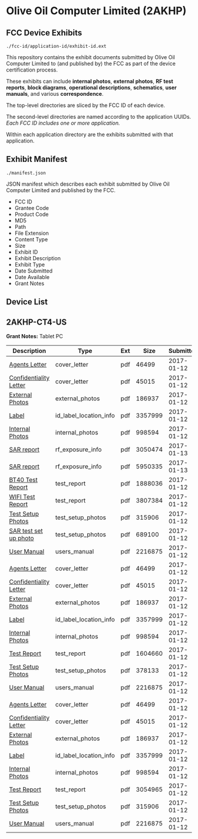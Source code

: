 # Olive Oil Computer Limited (2AKHP)
## FCC Device Exhibits

```
./fcc-id/application-id/exhibit-id.ext
```

This repository contains the exhibit documents submitted by Olive Oil Computer Limited to (and published by) the FCC as part of the device certification process.

These exhibits can include **internal photos**, **external photos**, **RF test reports**, **block diagrams**, **operational descriptions**, **schematics**, **user manuals**, and various **correspondence**.

The top-level directories are sliced by the FCC ID of each device.

The second-level directories are named according to the application UUIDs. *Each FCC ID includes one or more application.*

Within each application directory are the exhibits submitted with that application. 

## Exhibit Manifest

```
./manifest.json
```

JSON manifest which describes each exhibit submitted by Olive Oil Computer Limited and published by the FCC.

- FCC ID
- Grantee Code
- Product Code
- MD5
- Path
- File Extension
- Content Type
- Size
- Exhibit ID
- Exhibit Description
- Exhibit Type
- Date Submitted
- Date Available
- Grant Notes

## Device List
## 2AKHP-CT4-US
**Grant Notes:** Tablet PC

| Description | Type | Ext | Size | Submitted | Available |
| ----------- | ---- | --- | ---- | --------- | --------- |
| [Agents Letter](2AKHP-CT4-US/e9bfce1ccd55f3cc2cbcb7d16f29a6aa/3256595.pdf) | cover_letter | pdf | 46499 | 2017-01-12 | 2017-01-13 |
| [Confidentiality Letter](2AKHP-CT4-US/e9bfce1ccd55f3cc2cbcb7d16f29a6aa/3256596.pdf) | cover_letter | pdf | 45015 | 2017-01-12 | 2017-01-13 |
| [External Photos](2AKHP-CT4-US/e9bfce1ccd55f3cc2cbcb7d16f29a6aa/3256586.pdf) | external_photos | pdf | 186937 | 2017-01-12 | 2017-06-08 |
| [Label](2AKHP-CT4-US/e9bfce1ccd55f3cc2cbcb7d16f29a6aa/3256585.pdf) | id_label_location_info | pdf | 3357999 | 2017-01-12 | 2017-01-13 |
| [Internal Photos](2AKHP-CT4-US/e9bfce1ccd55f3cc2cbcb7d16f29a6aa/3256592.pdf) | internal_photos | pdf | 998594 | 2017-01-12 | 2017-06-08 |
| [SAR report](2AKHP-CT4-US/e9bfce1ccd55f3cc2cbcb7d16f29a6aa/3258214.pdf) | rf_exposure_info | pdf | 3050474 | 2017-01-13 | 2017-01-13 |
| [SAR report](2AKHP-CT4-US/e9bfce1ccd55f3cc2cbcb7d16f29a6aa/3258215.pdf) | rf_exposure_info | pdf | 5950335 | 2017-01-13 | 2017-01-13 |
| [BT40 Test Report](2AKHP-CT4-US/e9bfce1ccd55f3cc2cbcb7d16f29a6aa/3256772.pdf) | test_report | pdf | 1888036 | 2017-01-12 | 2017-01-13 |
| [WIFI Test Report](2AKHP-CT4-US/e9bfce1ccd55f3cc2cbcb7d16f29a6aa/3256773.pdf) | test_report | pdf | 3807384 | 2017-01-12 | 2017-01-13 |
| [Test Setup Photos](2AKHP-CT4-US/e9bfce1ccd55f3cc2cbcb7d16f29a6aa/3256590.pdf) | test_setup_photos | pdf | 315906 | 2017-01-12 | 2017-06-08 |
| [SAR test set up photo](2AKHP-CT4-US/e9bfce1ccd55f3cc2cbcb7d16f29a6aa/3256779.pdf) | test_setup_photos | pdf | 689100 | 2017-01-12 | 2017-01-13 |
| [User Manual](2AKHP-CT4-US/e9bfce1ccd55f3cc2cbcb7d16f29a6aa/3256591.pdf) | users_manual | pdf | 2216875 | 2017-01-12 | 2017-06-08 |
| [Agents Letter](2AKHP-CT4-US/b34cba8e83c5cb2b810d129734eda297/3256595.pdf) | cover_letter | pdf | 46499 | 2017-01-12 | 2017-01-12 |
| [Confidentiality Letter](2AKHP-CT4-US/b34cba8e83c5cb2b810d129734eda297/3256596.pdf) | cover_letter | pdf | 45015 | 2017-01-12 | 2017-01-12 |
| [External Photos](2AKHP-CT4-US/b34cba8e83c5cb2b810d129734eda297/3256586.pdf) | external_photos | pdf | 186937 | 2017-01-12 | 2017-06-08 |
| [Label](2AKHP-CT4-US/b34cba8e83c5cb2b810d129734eda297/3256585.pdf) | id_label_location_info | pdf | 3357999 | 2017-01-12 | 2017-01-12 |
| [Internal Photos](2AKHP-CT4-US/b34cba8e83c5cb2b810d129734eda297/3256592.pdf) | internal_photos | pdf | 998594 | 2017-01-12 | 2017-06-08 |
| [Test Report](2AKHP-CT4-US/b34cba8e83c5cb2b810d129734eda297/3256629.pdf) | test_report | pdf | 1604660 | 2017-01-12 | 2017-01-12 |
| [Test Setup Photos](2AKHP-CT4-US/b34cba8e83c5cb2b810d129734eda297/3256630.pdf) | test_setup_photos | pdf | 378133 | 2017-01-12 | 2017-06-08 |
| [User Manual](2AKHP-CT4-US/b34cba8e83c5cb2b810d129734eda297/3256591.pdf) | users_manual | pdf | 2216875 | 2017-01-12 | 2017-06-08 |
| [Agents Letter](2AKHP-CT4-US/3eb540ae46ccbe77059128bfc14d6f62/3256595.pdf) | cover_letter | pdf | 46499 | 2017-01-12 | 2017-01-12 |
| [Confidentiality Letter](2AKHP-CT4-US/3eb540ae46ccbe77059128bfc14d6f62/3256596.pdf) | cover_letter | pdf | 45015 | 2017-01-12 | 2017-01-12 |
| [External Photos](2AKHP-CT4-US/3eb540ae46ccbe77059128bfc14d6f62/3256586.pdf) | external_photos | pdf | 186937 | 2017-01-12 | 2017-01-12 |
| [Label](2AKHP-CT4-US/3eb540ae46ccbe77059128bfc14d6f62/3256585.pdf) | id_label_location_info | pdf | 3357999 | 2017-01-12 | 2017-01-12 |
| [Internal Photos](2AKHP-CT4-US/3eb540ae46ccbe77059128bfc14d6f62/3256592.pdf) | internal_photos | pdf | 998594 | 2017-01-12 | 2017-06-08 |
| [Test Report](2AKHP-CT4-US/3eb540ae46ccbe77059128bfc14d6f62/3256589.pdf) | test_report | pdf | 3054965 | 2017-01-12 | 2017-01-12 |
| [Test Setup Photos](2AKHP-CT4-US/3eb540ae46ccbe77059128bfc14d6f62/3256590.pdf) | test_setup_photos | pdf | 315906 | 2017-01-12 | 2017-06-08 |
| [User Manual](2AKHP-CT4-US/3eb540ae46ccbe77059128bfc14d6f62/3256591.pdf) | users_manual | pdf | 2216875 | 2017-01-12 | 2017-06-08 |
